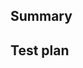 <!--
Thanks for submitting a pull request! Please provide enough
information so that others can review your pull request. The two
fields below are mandatory.
-->

<!--
Please remember to update CHANGELOG.md in the root of the project if
you have not done so.
-->

## Summary

<!--
Explain the **motivation** for making this change. What existing
problem does the pull request solve?
-->

## Test plan


<!--
Demonstrate the code is solid. E.g: Commands you ran and their output,
screenshots / videos if the pull request changes UI.
-->
